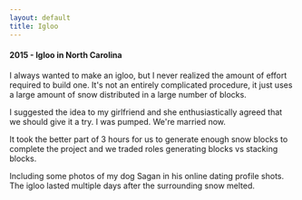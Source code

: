 ```yaml
---
layout: default
title: Igloo
---
```


<h4>2015 - Igloo in North Carolina</h4>

I always wanted to make an igloo, but I never realized the amount of effort required to build one. It's not an entirely complicated procedure, it just uses a large amount of snow distributed in a large number of blocks.

I suggested the idea to my girlfriend and she enthusiastically agreed that we should give it a try. I was pumped. We're married now.

It took the better part of 3 hours for us to generate enough snow blocks to complete the project and we traded roles generating blocks vs stacking blocks.

Including some photos of my dog Sagan in his online dating profile shots. The igloo lasted multiple days after the surrounding snow melted.
